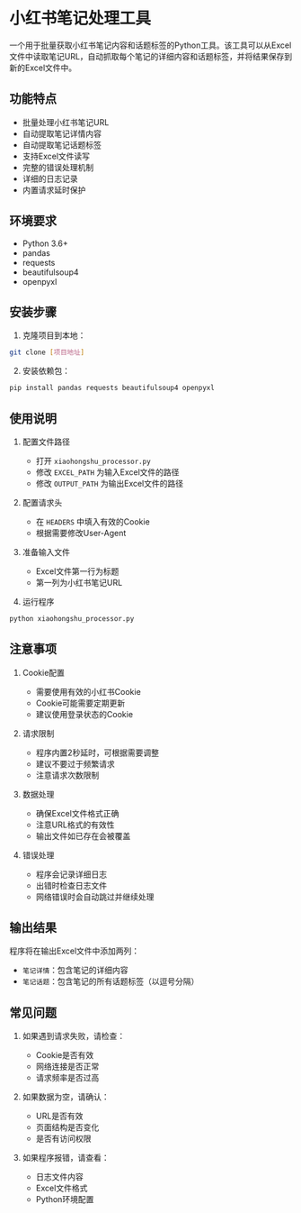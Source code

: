 # 小红书笔记处理工具

一个用于批量获取小红书笔记内容和话题标签的Python工具。该工具可以从Excel文件中读取笔记URL，自动抓取每个笔记的详细内容和话题标签，并将结果保存到新的Excel文件中。

## 功能特点

- 批量处理小红书笔记URL
- 自动提取笔记详情内容
- 自动提取笔记话题标签
- 支持Excel文件读写
- 完整的错误处理机制
- 详细的日志记录
- 内置请求延时保护

## 环境要求

- Python 3.6+
- pandas
- requests
- beautifulsoup4
- openpyxl

## 安装步骤

1. 克隆项目到本地：
```bash
git clone [项目地址]
```

2. 安装依赖包：
```bash
pip install pandas requests beautifulsoup4 openpyxl
```

## 使用说明

1. 配置文件路径
   - 打开 `xiaohongshu_processor.py`
   - 修改 `EXCEL_PATH` 为输入Excel文件的路径
   - 修改 `OUTPUT_PATH` 为输出Excel文件的路径

2. 配置请求头
   - 在 `HEADERS` 中填入有效的Cookie
   - 根据需要修改User-Agent

3. 准备输入文件
   - Excel文件第一行为标题
   - 第一列为小红书笔记URL

4. 运行程序
```bash
python xiaohongshu_processor.py
```

## 注意事项

1. Cookie配置
   - 需要使用有效的小红书Cookie
   - Cookie可能需要定期更新
   - 建议使用登录状态的Cookie

2. 请求限制
   - 程序内置2秒延时，可根据需要调整
   - 建议不要过于频繁请求
   - 注意请求次数限制

3. 数据处理
   - 确保Excel文件格式正确
   - 注意URL格式的有效性
   - 输出文件如已存在会被覆盖

4. 错误处理
   - 程序会记录详细日志
   - 出错时检查日志文件
   - 网络错误时会自动跳过并继续处理

## 输出结果

程序将在输出Excel文件中添加两列：
- `笔记详情`：包含笔记的详细内容
- `笔记话题`：包含笔记的所有话题标签（以逗号分隔）

## 常见问题

1. 如果遇到请求失败，请检查：
   - Cookie是否有效
   - 网络连接是否正常
   - 请求频率是否过高

2. 如果数据为空，请确认：
   - URL是否有效
   - 页面结构是否变化
   - 是否有访问权限

3. 如果程序报错，请查看：
   - 日志文件内容
   - Excel文件格式
   - Python环境配置